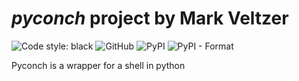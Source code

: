 

# *pyconch* project by Mark Veltzer

![Code style: black](https://img.shields.io/badge/code%20style-black-000000.svg)
![GitHub](https://img.shields.io/github/license/veltzer/pyconch)
![PyPI](https://img.shields.io/pypi/v/pyconch)
![PyPI - Format](https://img.shields.io/pypi/format/pyconch)

Pyconch is a wrapper for a shell in python

